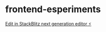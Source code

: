 # frontend-esperiments

[Edit in StackBlitz next generation editor ⚡️](https://stackblitz.com/~/github.com/MartnsProjetos/frontend-esperiments)